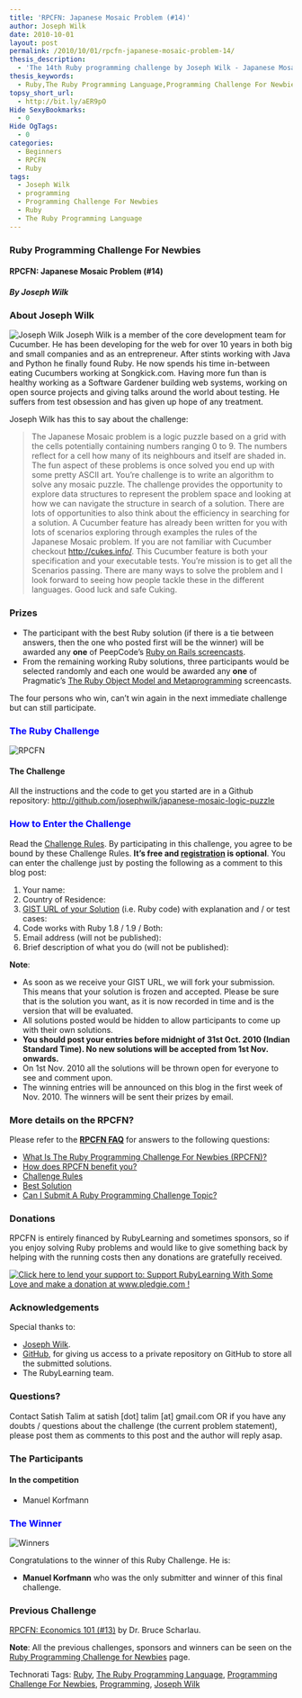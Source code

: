 ```yaml
---
title: 'RPCFN: Japanese Mosaic Problem (#14)'
author: Joseph Wilk
date: 2010-10-01
layout: post
permalink: /2010/10/01/rpcfn-japanese-mosaic-problem-14/
thesis_description:
  - 'The 14th Ruby programming challenge by Joseph Wilk - Japanese Mosaic Problem.'
thesis_keywords:
  - Ruby,The Ruby Programming Language,Programming Challenge For Newbies,Programming,Joseph Wilk
topsy_short_url:
  - http://bit.ly/aER9pO
Hide SexyBookmarks:
  - 0
Hide OgTags:
  - 0
categories:
  - Beginners
  - RPCFN
  - Ruby
tags:
  - Joseph Wilk
  - programming
  - Programming Challenge For Newbies
  - Ruby
  - The Ruby Programming Language
---
```

<div>
  <h3>
    Ruby Programming Challenge For Newbies
  </h3>
  
  <h4>
    RPCFN: Japanese Mosaic Problem (#14)
  </h4>
  
  <h5>
    By Joseph Wilk
  </h5>
  
  <h3>
    About Joseph Wilk
  </h3>
  
  <p class="block">
    <img class="alignright" title="Joseph Wilk" src="http://rubylearning.com/images/josephwilk.jpeg" alt="Joseph Wilk" /> Joseph Wilk is a member of the core development team for Cucumber. He has been developing for the web for over 10 years in both big and small companies and as an entrepreneur. After stints working with Java and Python he finally found Ruby. He now spends his time in-between eating Cucumbers working at Songkick.com. Having more fun than is healthy working as a Software Gardener building web systems, working on open source projects and giving talks around the world about testing. He suffers from test obsession and has given up hope of any treatment.
  </p>
  
  <p>
    Joseph Wilk has this to say about the challenge:
  </p>
  
  <blockquote>
    <p>
      The Japanese Mosaic problem is a logic puzzle based on a grid with the cells potentially containing numbers ranging 0 to 9. The numbers reflect for a cell how many of its neighbours and itself are shaded in. The fun aspect of these problems is once solved you end up with some pretty ASCII art. You&#8217;re challenge is to write an algorithm to solve any mosaic puzzle. The challenge provides the opportunity to explore data structures to represent the problem space and looking at how we can navigate the structure in search of a solution. There are lots of opportunities to also think about the efficiency in searching for a solution. A Cucumber feature has already been written for you with lots of scenarios exploring through examples the rules of the Japanese Mosaic problem. If you are not familiar with Cucumber checkout <a href="http://cukes.info/">http://cukes.info/</a>. This Cucumber feature is both your specification and your executable tests. You&#8217;re mission is to get all the Scenarios passing. There are many ways to solve the problem and I look forward to seeing how people tackle these in the different languages. Good luck and safe Cuking.
    </p>
  </blockquote>
  
  <h3>
    Prizes
  </h3>
  
  <ul>
    <li>
      The participant with the best Ruby solution (if there is a tie between answers, then the one who posted first will be the winner) will be awarded any <b>one</b> of PeepCode&#8217;s <a href="http://peepcode.com/screencasts/ruby-on-rails">Ruby on Rails screencasts</a>.
    </li>
    <li>
      From the remaining working Ruby solutions, three participants would be selected randomly and each one would be awarded any <b>one</b> of Pragmatic&#8217;s <a href='http://www.pragprog.com/screencasts/v-dtrubyom/the-ruby-object-model-and-metaprogramming'>The Ruby Object Model and Metaprogramming</a> screencasts.
    </li>
  </ul>
  
  <p>
    The four persons who win, can&#8217;t win again in the next immediate challenge but can still participate.
  </p>
  
  <h3 style="color:#0000FF;">
    The Ruby Challenge
  </h3>
  
  <p>
    <img class="alignright" src='http://rubylearning.com/images/rubypc.jpg' style="border: 0px none ;" alt="RPCFN" title="Ruby Programming Challenge For Newbies" />
  </p>
  
  <h4>
    The Challenge
  </h4>
  
  <p>
    All the instructions and the code to get you started are in a Github repository: <a href="http://github.com/josephwilk/japanese-mosaic-logic-puzzle">http://github.com/josephwilk/japanese-mosaic-logic-puzzle</a>
  </p>
  
  <h3 style="color:#0000FF;">
    How to Enter the Challenge
  </h3>
  
  <p>
    Read the <a href="http://rubylearning.com/blog/ruby-programming-challenge-faq/index.php#rpc6">Challenge Rules</a>. By participating in this challenge, you agree to be bound by these Challenge Rules. <b>It&#8217;s free and <a href="http://rubylearning.com/blog/wp-login.php?action=register">registration</a> is optional</b>. You can enter the challenge just by posting the following as a comment to this blog post:
  </p>
  
  <ol>
    <li>
      Your name:
    </li>
    <li>
      Country of Residence:
    </li>
    <li>
      <a href="http://rubylearning.com/blog/ruby-programming-challenge-faq/#rpc5">GIST URL of your Solution</a> (i.e. Ruby code) with explanation and / or test cases:
    </li>
    <li>
      Code works with Ruby 1.8 / 1.9 / Both:
    </li>
    <li>
      Email address (will not be published):
    </li>
    <li>
      Brief description of what you do (will not be published):
    </li>
  </ol>
  
  <p>
    <b>Note</b>:
  </p>
  
  <ul>
    <li>
      As soon as we receive your GIST URL, we will fork your submission. This means that your solution is frozen and accepted. Please be sure that is the solution you want, as it is now recorded in time and is the version that will be evaluated.
    </li>
    <li>
      All solutions posted would be hidden to allow participants to come up with their own solutions.
    </li>
    <li>
      <b>You should post your entries before midnight of 31st Oct. 2010 (Indian Standard Time). No new solutions will be accepted from 1st Nov. onwards.</b>
    </li>
    <li>
      On 1st Nov. 2010 all the solutions will be thrown open for everyone to see and comment upon.
    </li>
    <li>
      The winning entries will be announced on this blog in the first week of Nov. 2010. The winners will be sent their prizes by email.
    </li>
  </ul>
  
  <h3>
    More details on the RPCFN?
  </h3>
  
  <p>
    Please refer to the <b><a href="http://rubylearning.com/blog/ruby-programming-challenge-faq/">RPCFN FAQ</a></b> for answers to the following questions:
  </p>
  
  <ul>
    <li>
      <a href="http://rubylearning.com/blog/ruby-programming-challenge-faq/index.php#rpc1">What Is The Ruby Programming Challenge For Newbies (RPCFN)?</a>
    </li>
    <li>
      <a href="http://rubylearning.com/blog/ruby-programming-challenge-faq/index.php#rpc2">How does RPCFN benefit you?</a>
    </li>
    <li>
      <a href="http://rubylearning.com/blog/ruby-programming-challenge-faq/index.php#rpc6">Challenge Rules</a>
    </li>
    <li>
      <a href="http://rubylearning.com/blog/ruby-programming-challenge-faq/index.php#rpc3">Best Solution</a>
    </li>
    <li>
      <a href="http://rubylearning.com/blog/ruby-programming-challenge-faq/index.php#rpc4">Can I Submit A Ruby Programming Challenge Topic?</a>
    </li>
  </ul>
  
  <h3>
    Donations
  </h3>
  
  <p>
    RPCFN is entirely financed by RubyLearning and sometimes sponsors, so if you enjoy solving Ruby problems and would like to give something back by helping with the running costs then any donations are gratefully received.
  </p>
  
  <p>
    <a href='http://www.pledgie.com/campaigns/12553'><img alt='Click here to lend your support to: Support RubyLearning With Some Love and make a donation at www.pledgie.com !' src='http://www.pledgie.com/campaigns/12553.png?skin_name=chrome' style='border:0px;' /></a>
  </p>
  
  <h3>
    Acknowledgements
  </h3>
  
  <p>
    Special thanks to:
  </p>
  
  <ul>
    <li>
      <a href="http://blog.josephwilk.net/">Joseph Wilk</a>.
    </li>
    <li>
      <a href="http://github.com/">GitHub</a>, for giving us access to a private repository on GitHub to store all the submitted solutions.
    </li>
    <li>
      The RubyLearning team.
    </li>
  </ul>
  
  <h3>
    Questions?
  </h3>
  
  <p>
    Contact Satish Talim at satish [dot] talim [at] gmail.com OR if you have any doubts / questions about the challenge (the current problem statement), please post them as comments to this post and the author will reply asap.
  </p>
  
  <h3>
    The Participants
  </h3>
  
  <h4>
    In the competition
  </h4>
  
  <ul>
    <li>
      Manuel Korfmann
    </li>
  </ul>
  
  <h3 style="color:#0000FF;">
    The Winner
  </h3>
  
  <p>
    <img class="alignright" src='http://rubylearning.com/images/winner_icon_1.png' style="border: 0px none ;" alt="Winners" />
  </p>
  
  <p>
    Congratulations to the winner of this Ruby Challenge. He is:
  </p>
  
  <ul>
    <li>
      <b>Manuel Korfmann</b> who was the only submitter and winner of this final challenge.
    </li>
  </ul>
  
  <h3>
    Previous Challenge
  </h3>
  
  <p>
    <a href="http://rubylearning.com/blog/2010/08/31/rpcfn-economics-101-13/">RPCFN: Economics 101 (#13)</a> by Dr. Bruce Scharlau.
  </p>
  
  <p>
    <b>Note</b>: All the previous challenges, sponsors and winners can be seen on the <a href="http://ruby-challenge.rubylearning.org/">Ruby Programming Challenge for Newbies</a> page.
  </p>
</div>

Technorati Tags: <a href="http://technorati.com/tag/Ruby" rel="tag">Ruby</a>, <a href="http://technorati.com/tag/The+Ruby+Programming+Language" rel="tag">The Ruby Programming Language</a>, <a href="http://technorati.com/tag/Programming+Challenge+For+Newbies" rel="tag">Programming Challenge For Newbies</a>, <a href="http://technorati.com/tag/Programming" rel="tag">Programming</a>, <a href="http://technorati.com/tag/Joseph+Wilk" rel="tag">Joseph Wilk</a>
